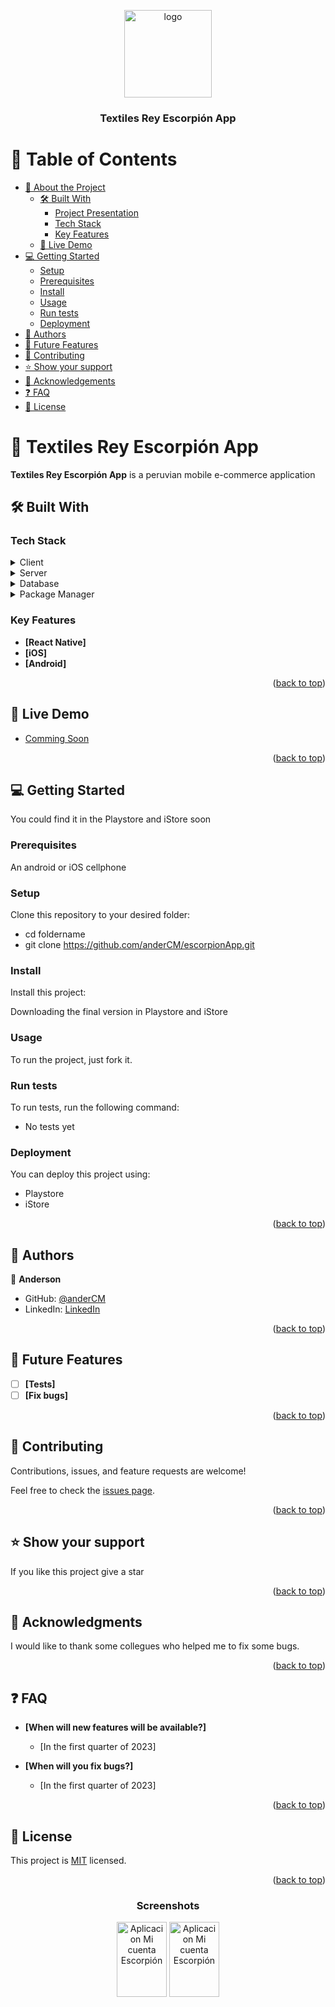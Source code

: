 <a name="readme-top"></a>


<div align="center">

  <img src="https://storage.googleapis.com/bucket-strapi-e-commerce/logo_escorpion_893a5d5c7b/logo_escorpion_893a5d5c7b.jpg?updated_at=2023-01-17T13:04:00.560Z" alt="logo" width="140"  height="auto" />
  <br/>

  <h3><b>Textiles Rey Escorpión App</b></h3>

</div>

<!-- TABLE OF CONTENTS -->

# 📗 Table of Contents

- [📖 About the Project](#about-project)
  - [🛠 Built With](#built-with)
    - [Project Presentation](#project-presentation)
    - [Tech Stack](#tech-stack)
    - [Key Features](#key-features)
  - [🚀 Live Demo](#live-demo)
- [💻 Getting Started](#getting-started)
  - [Setup](#setup)
  - [Prerequisites](#prerequisites)
  - [Install](#install)
  - [Usage](#usage)
  - [Run tests](#run-tests)
  - [Deployment](#triangular_flag_on_post-deployment)
- [👥 Authors](#authors)
- [🔭 Future Features](#future-features)
- [🤝 Contributing](#contributing)
- [⭐️ Show your support](#support)
- [🙏 Acknowledgements](#acknowledgements)
- [❓ FAQ](#faq)
- [📝 License](#license)

<!-- PROJECT DESCRIPTION -->

# 📖 Textiles Rey Escorpión App <a name="about-project"></a>

**Textiles Rey Escorpión App** is a peruvian mobile e-commerce application

## 🛠 Built With <a name="built-with"></a>

### Tech Stack <a name="tech-stack"></a>

<details>
  <summary>Client</summary>
  <ul>
    <li><a href="https://expo.dev/">React Native (Expo CLI)</a></li>
    <li><a href="https://reactnative.dev/docs/stylesheet">StyleSheets</a></li>
    <li><a href="https://reactnativepaper.com/">React Native Paper</a></li>
  </ul>
</details>

<details>
  <summary>Server</summary>
  <ul>
    <li><a href="https://strapi.io/">Strapi</a></li>
  </ul>
</details>

<details>
<summary>Database</summary>
  <ul>
    <li><a href="https://www.mysql.com/">MySQL</a></li>
  </ul>
</details>

<details>
<summary>Package Manager</summary>
  <ul>
    <li><a href="https://yarnpkg.com/">Yarn</a></li>
  </ul>
</details>

<!-- Features -->

### Key Features <a name="key-features"></a>

- **[React Native]**
- **[iOS]**
- **[Android]**

<p align="right">(<a href="#readme-top">back to top</a>)</p>

<!-- LIVE DEMO -->

## 🚀 Live Demo <a name="live-demo"></a>

- [Comming Soon](Soon)

<p align="right">(<a href="#readme-top">back to top</a>)</p>

<!-- GETTING STARTED -->

## 💻 Getting Started <a name="getting-started"></a>

You could find it in the Playstore and iStore soon

### Prerequisites

An android or iOS cellphone

### Setup

Clone this repository to your desired folder:

- cd foldername
- git clone https://github.com/anderCM/escorpionApp.git

### Install

Install this project:

Downloading the final version in Playstore and iStore

### Usage

To run the project, just fork it.


### Run tests

To run tests, run the following command:

- No tests yet

### Deployment

You can deploy this project using:

- Playstore
- iStore

<p align="right">(<a href="#readme-top">back to top</a>)</p>

<!-- AUTHORS -->

## 👥 Authors <a name="authors"></a>

👤 **Anderson**

- GitHub: [@anderCM](https://github.com/anderCM)
- LinkedIn: [LinkedIn](https://www.linkedin.com/in/andersoncanales/)

<p align="right">(<a href="#readme-top">back to top</a>)</p>

<!-- FUTURE FEATURES -->

## 🔭 Future Features <a name="future-features"></a>

- [ ] **[Tests]**
- [ ] **[Fix bugs]**

<p align="right">(<a href="#readme-top">back to top</a>)</p>

<!-- CONTRIBUTING -->

## 🤝 Contributing <a name="contributing"></a>

Contributions, issues, and feature requests are welcome!

Feel free to check the [issues page](../../issues/).

<p align="right">(<a href="#readme-top">back to top</a>)</p>

<!-- SUPPORT -->

## ⭐️ Show your support <a name="support"></a>

If you like this project give a star

<p align="right">(<a href="#readme-top">back to top</a>)</p>

<!-- ACKNOWLEDGEMENTS -->

## 🙏 Acknowledgments <a name="acknowledgements"></a>

I would like to thank some collegues who helped me to fix some bugs.

<p align="right">(<a href="#readme-top">back to top</a>)</p>

<!-- FAQ (optional) -->

## ❓ FAQ <a name="faq"></a>

- **[When will new features will be available?]**

  - [In the first quarter of 2023]

- **[When will you fix bugs?]**

  - [In the first quarter of 2023]

<p align="right">(<a href="#readme-top">back to top</a>)</p>

<!-- LICENSE -->

## 📝 License <a name="license"></a>

This project is [MIT](./LICENSE) licensed.

<p align="right">(<a href="#readme-top">back to top</a>)</p>

<div align="center">
<h3><b>Screenshots</b></h3>
  <img src="https://storage.googleapis.com/bucket-strapi-e-commerce/Mi_cuenta_77e7cadcba/Mi_cuenta_77e7cadcba.jpeg?updated_at=2023-02-03T23:09:28.897Z" alt="Aplicacion Mi cuenta Escorpión" width="80" height="120" style="display: inline-block;"/>
  <img src="https://storage.googleapis.com/bucket-strapi-e-commerce/Mi_cuenta_77e7cadcba/Mi_cuenta_77e7cadcba.jpeg?updated_at=2023-02-03T23:09:28.897Z" alt="Aplicacion Mi cuenta Escorpión" width="80" height="120" style="display: inline-block;"/>
  <br/>

</div>
